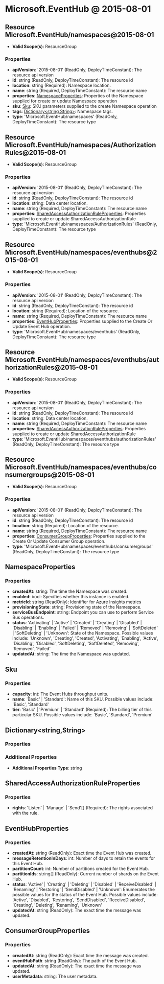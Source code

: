 # Microsoft.EventHub @ 2015-08-01

## Resource Microsoft.EventHub/namespaces@2015-08-01
* **Valid Scope(s)**: ResourceGroup
### Properties
* **apiVersion**: '2015-08-01' (ReadOnly, DeployTimeConstant): The resource api version
* **id**: string (ReadOnly, DeployTimeConstant): The resource id
* **location**: string (Required): Namespace location.
* **name**: string (Required, DeployTimeConstant): The resource name
* **properties**: [NamespaceProperties](#namespaceproperties): Properties of the Namespace supplied for create or update Namespace operation
* **sku**: [Sku](#sku): SKU parameters supplied to the create Namespace operation
* **tags**: [Dictionary<string,String>](#dictionarystringstring): Namespace tags.
* **type**: 'Microsoft.EventHub/namespaces' (ReadOnly, DeployTimeConstant): The resource type

## Resource Microsoft.EventHub/namespaces/AuthorizationRules@2015-08-01
* **Valid Scope(s)**: ResourceGroup
### Properties
* **apiVersion**: '2015-08-01' (ReadOnly, DeployTimeConstant): The resource api version
* **id**: string (ReadOnly, DeployTimeConstant): The resource id
* **location**: string: Data center location.
* **name**: string (Required, DeployTimeConstant): The resource name
* **properties**: [SharedAccessAuthorizationRuleProperties](#sharedaccessauthorizationruleproperties): Properties supplied to create or update SharedAccessAuthorizationRule
* **type**: 'Microsoft.EventHub/namespaces/AuthorizationRules' (ReadOnly, DeployTimeConstant): The resource type

## Resource Microsoft.EventHub/namespaces/eventhubs@2015-08-01
* **Valid Scope(s)**: ResourceGroup
### Properties
* **apiVersion**: '2015-08-01' (ReadOnly, DeployTimeConstant): The resource api version
* **id**: string (ReadOnly, DeployTimeConstant): The resource id
* **location**: string (Required): Location of the resource.
* **name**: string (Required, DeployTimeConstant): The resource name
* **properties**: [EventHubProperties](#eventhubproperties): Properties supplied to the Create Or Update Event Hub operation.
* **type**: 'Microsoft.EventHub/namespaces/eventhubs' (ReadOnly, DeployTimeConstant): The resource type

## Resource Microsoft.EventHub/namespaces/eventhubs/authorizationRules@2015-08-01
* **Valid Scope(s)**: ResourceGroup
### Properties
* **apiVersion**: '2015-08-01' (ReadOnly, DeployTimeConstant): The resource api version
* **id**: string (ReadOnly, DeployTimeConstant): The resource id
* **location**: string: Data center location.
* **name**: string (Required, DeployTimeConstant): The resource name
* **properties**: [SharedAccessAuthorizationRuleProperties](#sharedaccessauthorizationruleproperties): Properties supplied to create or update SharedAccessAuthorizationRule
* **type**: 'Microsoft.EventHub/namespaces/eventhubs/authorizationRules' (ReadOnly, DeployTimeConstant): The resource type

## Resource Microsoft.EventHub/namespaces/eventhubs/consumergroups@2015-08-01
* **Valid Scope(s)**: ResourceGroup
### Properties
* **apiVersion**: '2015-08-01' (ReadOnly, DeployTimeConstant): The resource api version
* **id**: string (ReadOnly, DeployTimeConstant): The resource id
* **location**: string (Required): Location of the resource.
* **name**: string (Required, DeployTimeConstant): The resource name
* **properties**: [ConsumerGroupProperties](#consumergroupproperties): Properties supplied to the Create Or Update Consumer Group operation.
* **type**: 'Microsoft.EventHub/namespaces/eventhubs/consumergroups' (ReadOnly, DeployTimeConstant): The resource type

## NamespaceProperties
### Properties
* **createdAt**: string: The time the Namespace was created.
* **enabled**: bool: Specifies whether this instance is enabled.
* **metricId**: string (ReadOnly): Identifier for Azure Insights metrics
* **provisioningState**: string: Provisioning state of the Namespace.
* **serviceBusEndpoint**: string: Endpoint you can use to perform Service Bus operations.
* **status**: 'Activating' | 'Active' | 'Created' | 'Creating' | 'Disabled' | 'Disabling' | 'Enabling' | 'Failed' | 'Removed' | 'Removing' | 'SoftDeleted' | 'SoftDeleting' | 'Unknown': State of the Namespace. Possible values include: 'Unknown', 'Creating', 'Created', 'Activating', 'Enabling', 'Active', 'Disabling', 'Disabled', 'SoftDeleting', 'SoftDeleted', 'Removing', 'Removed', 'Failed'
* **updatedAt**: string: The time the Namespace was updated.

## Sku
### Properties
* **capacity**: int: The Event Hubs throughput units.
* **name**: 'Basic' | 'Standard': Name of this SKU. Possible values include: 'Basic', 'Standard'
* **tier**: 'Basic' | 'Premium' | 'Standard' (Required): The billing tier of this particular SKU. Possible values include: 'Basic', 'Standard', 'Premium'

## Dictionary<string,String>
### Properties
### Additional Properties
* **Additional Properties Type**: string

## SharedAccessAuthorizationRuleProperties
### Properties
* **rights**: 'Listen' | 'Manage' | 'Send'[] (Required): The rights associated with the rule.

## EventHubProperties
### Properties
* **createdAt**: string (ReadOnly): Exact time the Event Hub was created.
* **messageRetentionInDays**: int: Number of days to retain the events for this Event Hub.
* **partitionCount**: int: Number of partitions created for the Event Hub.
* **partitionIds**: string[] (ReadOnly): Current number of shards on the Event Hub.
* **status**: 'Active' | 'Creating' | 'Deleting' | 'Disabled' | 'ReceiveDisabled' | 'Renaming' | 'Restoring' | 'SendDisabled' | 'Unknown': Enumerates the possible values for the status of the Event Hub. Possible values include: 'Active', 'Disabled', 'Restoring', 'SendDisabled', 'ReceiveDisabled', 'Creating', 'Deleting', 'Renaming', 'Unknown'
* **updatedAt**: string (ReadOnly): The exact time the message was updated.

## ConsumerGroupProperties
### Properties
* **createdAt**: string (ReadOnly): Exact time the message was created.
* **eventHubPath**: string (ReadOnly): The path of the Event Hub.
* **updatedAt**: string (ReadOnly): The exact time the message was updated.
* **userMetadata**: string: The user metadata.

